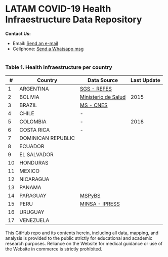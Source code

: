 # LATAM COVID-19 Health Infraestructure Data Repository

<b>Contact Us: </b><br>

- Email: [Send an e-mail](pablo.diazv@pucp.edu.pe)
- Cellphone: [Send a Whatsapp msg](https://api.whatsapp.com/send?phone=51938438089&text=Hi,%20I%27m%20comming%20from%20Github)
  <br><br>

### Table 1. Health infraestructure per country

| #   | Country            | Data Source                                                                                                                | Last Update |
| --- | ------------------ | -------------------------------------------------------------------------------------------------------------------------- | ----------- |
| 1   | ARGENTINA          | [SGS - REFES](https://datos.gob.ar/dataset/salud-listado-establecimientos-salud-asentados-registro-federal-refes)          |             |
| 2   | BOLIVIA            | [Ministerio de Salud](https://datos.gob.bo/dataset/cantidad-de-establecimientos-de-salud-por-nivel-de-atencion-2006-20151) | 2015        |
| 3   | BRAZIL             | [MS - CNES](http://www.dados.gov.br/dataset/cnes_ativo)                                                                    |             |
| 4   | CHILE              | -                                                                                                                          |             |
| 5   | COLOMBIA           | -                                                                                                                          | 2018        |
| 6   | COSTA RICA         | -                                                                                                                          |             |
| 7   | DOMINICAN REPUBLIC |                                                                                                                            |             |
| 8   | ECUADOR            |                                                                                                                            |             |
| 9   | EL SALVADOR        |                                                                                                                            |             |
| 10  | HONDURAS           |                                                                                                                            |             |
| 11  | MEXICO             |                                                                                                                            |             |
| 12  | NICARAGUA          |                                                                                                                            |             |
| 13  | PANAMA             |                                                                                                                            |             |
| 14  | PARAGUAY           | [MSPyBS](https://www.datos.gov.py/dataset/establecimientos-de-salud)                                                       |             |
| 15  | PERU               | [MINSA - IPRESS](https://www.datosabiertos.gob.pe/dataset/minsa-ipress)                                                    |             |
| 16  | URUGUAY            |                                                                                                                            |             |
| 17  | VENEZUELA          |                                                                                                                            |             |

This GitHub repo and its contents herein, including all data, mapping, and analysis is provided to the public strictly for educational and academic research purposes. Reliance on the Website for medical guidance or use of the Website in commerce is strictly prohibited.
